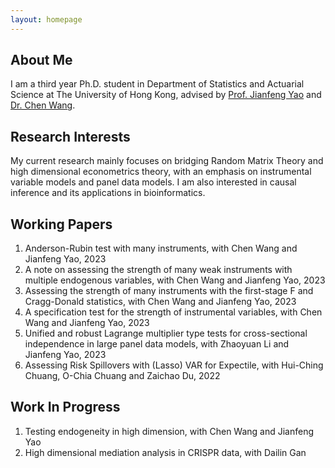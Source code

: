 ```yaml
---
layout: homepage
---
```


## About Me

I am a third year Ph.D. student in Department of Statistics and Actuarial Science at The University of Hong Kong, advised by [Prof. Jianfeng Yao](https://jianfengyao.wordpress.com/) and [Dr. Chen Wang](https://saasweb.hku.hk/staff/stacw/web/).

## Research Interests
My current research mainly focuses on bridging Random Matrix Theory and high dimensional econometrics theory, with an emphasis on instrumental variable models and panel data models. I am also interested in causal inference and its applications in bioinformatics.

## Working Papers
1. Anderson-Rubin test with many instruments, with Chen Wang and Jianfeng Yao, 2023
2. A note on assessing the strength of many weak instruments with multiple endogenous variables, with Chen Wang and Jianfeng Yao, 2023
3. Assessing the strength of many instruments with the first-stage F and Cragg-Donald statistics, with Chen Wang and Jianfeng Yao, 2023
4. A specification test for the strength of instrumental variables, with Chen Wang and Jianfeng Yao, 2023
5. Unified and robust Lagrange multiplier type tests for cross-sectional independence in large panel data models, with Zhaoyuan Li and Jianfeng Yao, 2023
6. Assessing Risk Spillovers with (Lasso) VAR for Expectile, with Hui-Ching Chuang, O-Chia Chuang and Zaichao Du, 2022

## Work In Progress
1. Testing endogeneity in high dimension, with Chen Wang and Jianfeng Yao
2. High dimensional mediation analysis in CRISPR data, with Dailin Gan
